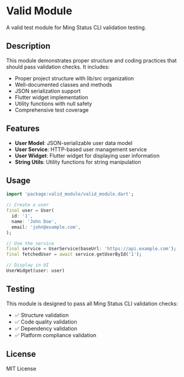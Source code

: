 # Valid Module

A valid test module for Ming Status CLI validation testing.

## Description

This module demonstrates proper structure and coding practices that should pass validation checks. It includes:

- Proper project structure with lib/src organization
- Well-documented classes and methods
- JSON serialization support
- Flutter widget implementation
- Utility functions with null safety
- Comprehensive test coverage

## Features

- **User Model**: JSON-serializable user data model
- **User Service**: HTTP-based user management service
- **User Widget**: Flutter widget for displaying user information
- **String Utils**: Utility functions for string manipulation

## Usage

```dart
import 'package:valid_module/valid_module.dart';

// Create a user
final user = User(
  id: '1',
  name: 'John Doe',
  email: 'john@example.com',
);

// Use the service
final service = UserService(baseUrl: 'https://api.example.com');
final fetchedUser = await service.getUserById('1');

// Display in UI
UserWidget(user: user)
```

## Testing

This module is designed to pass all Ming Status CLI validation checks:

- ✅ Structure validation
- ✅ Code quality validation  
- ✅ Dependency validation
- ✅ Platform compliance validation

## License

MIT License

